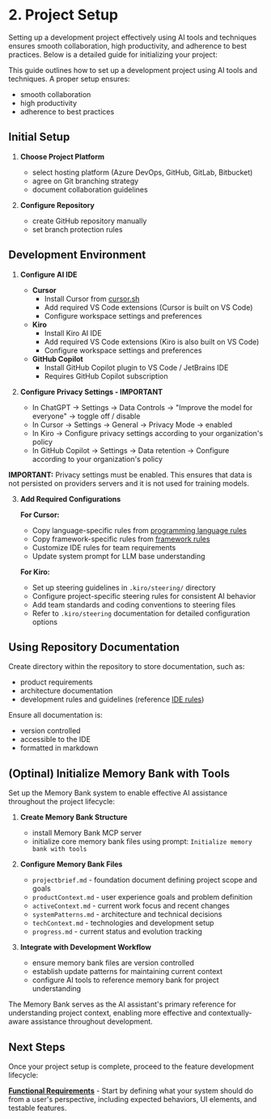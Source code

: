 # 2. Project Setup

Setting up a development project effectively using AI tools and techniques ensures smooth collaboration, high productivity, and adherence to best practices. Below is a detailed guide for initializing your project:

This guide outlines how to set up a development project using AI tools and techniques. A proper setup ensures:
- smooth collaboration
- high productivity
- adherence to best practices

## Initial Setup

1. **Choose Project Platform**
	- select hosting platform (Azure DevOps, GitHub, GitLab, Bitbucket)
	- agree on Git branching strategy
    - document collaboration guidelines

1. **Configure Repository**
    - create GitHub repository manually
    - set branch protection rules

## Development Environment

1. **Configure AI IDE**
    - **Cursor**
        - Install Cursor from [cursor.sh](https://cursor.sh)
        - Add required VS Code extensions (Cursor is built on VS Code)
        - Configure workspace settings and preferences
    - **Kiro**
        - Install Kiro AI IDE
        - Add required VS Code extensions (Kiro is also built on VS Code)
        - Configure workspace settings and preferences
    - **GitHub Copilot**
        - Install GitHub Copilot plugin to VS Code / JetBrains IDE
        - Requires GitHub Copilot subscription

2. **Configure Privacy Settings - IMPORTANT**
    - In ChatGPT -> Settings -> Data Controls -> "Improve the model for everyone" -> toggle off / disable
    - In Cursor -> Settings -> General -> Privacy Mode -> enabled
    - In Kiro -> Configure privacy settings according to your organization's policy
    - In GitHub Copilot -> Settings -> Data retention -> Configure according to your organization's policy

**IMPORTANT:** Privacy settings must be enabled. This ensures that data is not persisted on providers servers and it is not used for training models. 

3. **Add Required Configurations**
    
    **For Cursor:**
    - Copy language-specific rules from [programming language rules](../cursor-rules/languages/README.md)
    - Copy framework-specific rules from [framework rules](../cursor-rules/frameworks/README.md)
    - Customize IDE rules for team requirements
    - Update system prompt for LLM base understanding
    
    **For Kiro:**
    - Set up steering guidelines in `.kiro/steering/` directory
    - Configure project-specific steering rules for consistent AI behavior
    - Add team standards and coding conventions to steering files
    - Refer to `.kiro/steering` documentation for detailed configuration options

## Using Repository Documentation

Create directory within the repository to store documentation, such as:

- product requirements
- architecture documentation
- development rules and guidelines (reference [IDE rules](../cursor-rules/common/README.md))

Ensure all documentation is:

- version controlled
- accessible to the IDE
- formatted in markdown

## (Optinal) Initialize Memory Bank with Tools

Set up the Memory Bank system to enable effective AI assistance throughout the project lifecycle:

1. **Create Memory Bank Structure**
   - install Memory Bank MCP server
   - initialize core memory bank files using prompt: `Initialize memory bank with tools`

2. **Configure Memory Bank Files**
   - `projectbrief.md` - foundation document defining project scope and goals
   - `productContext.md` - user experience goals and problem definition
   - `activeContext.md` - current work focus and recent changes
   - `systemPatterns.md` - architecture and technical decisions
   - `techContext.md` - technologies and development setup
   - `progress.md` - current status and evolution tracking

3. **Integrate with Development Workflow**
   - ensure memory bank files are version controlled
   - establish update patterns for maintaining current context
   - configure AI tools to reference memory bank for project understanding

The Memory Bank serves as the AI assistant's primary reference for understanding project context, enabling more effective and contextually-aware assistance throughout development.

## Next Steps

Once your project setup is complete, proceed to the feature development lifecycle:

**[Functional Requirements](formal-process/01-functional-requirement.md)** - Start by defining what your system should do from a user's perspective, including expected behaviors, UI elements, and testable features.